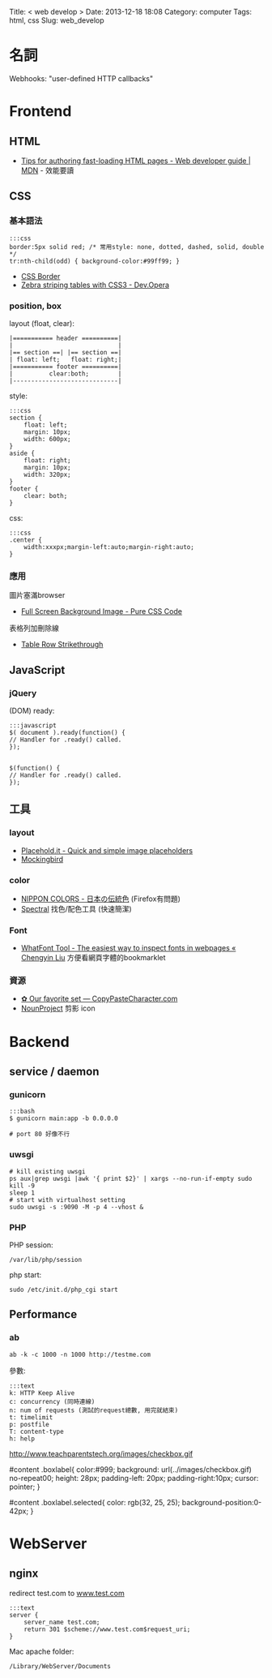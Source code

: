 Title: < web develop >
Date: 2013-12-18 18:08
Category: computer
Tags: html, css
Slug: web_develop



# 名詞

Webhooks: "user-defined HTTP callbacks"


# Frontend
## HTML

* [Tips for authoring fast-loading HTML pages - Web developer guide | MDN](https://developer.mozilla.org/en-US/docs/Web/Guide/HTML/Tips_for_authoring_fast-loading_HTML_pages) - 效能要讀

## CSS

### 基本語法

    :::css
    border:5px solid red; /* 常用style: none, dotted, dashed, solid, double */
    tr:nth-child(odd) { background-color:#99ff99; }

* [CSS Border](http://www.w3schools.com/css/css_border.asp)
* [Zebra striping tables with CSS3 - Dev.Opera](http://dev.opera.com/articles/view/zebra-striping-tables-with-css3/)

### position, box

layout (float, clear):

    |=========== header ==========|
    |                             |
    |== section ==| |== section ==|
    | float: left;   float: right;|
    |=========== footer ==========|
    |          clear:both;        |
    |-----------------------------|


style:

    :::css
    section {
        float: left;
        margin: 10px;
        width: 600px;
    }
    aside {
        float: right;
        margin: 10px;
        width: 320px;
    }
    footer {
        clear: both;
    }


css:

    :::css
    .center {
        width:xxxpx;margin-left:auto;margin-right:auto;
    }


### 應用

圖片塞滿browser
* [Full Screen Background Image - Pure CSS Code](http://paulmason.name/item/full-screen-background-image-pure-css-code)

表格列加刪除線

* [Table Row Strikethrough](http://codepen.io/nericksx/pen/CKjbe)

## JavaScript

### jQuery

(DOM) ready:

    :::javascript
    $( document ).ready(function() {
    // Handler for .ready() called.
    });


    $(function() {
    // Handler for .ready() called.
    });

## 工具

### layout

* [Placehold.it - Quick and simple image placeholders](http://www.placehold.it/)
* [Mockingbird](https://gomockingbird.com/mockingbird/)

### color

* [NIPPON COLORS - 日本の伝統色](http://nipponcolors.com/) (Firefox有問題)
* [Spectral](http://jxnblk.github.io/Spectral/) 找色/配色工具 (快速簡潔)
### Font

* [WhatFont Tool - The easiest way to inspect fonts in webpages « Chengyin Liu](http://chengyinliu.com/whatfont.html) 方便看網頁字體的bookmarklet
### 資源

* [✿ Our favorite set — CopyPasteCharacter.com](http://copypastecharacter.com/)
* [NounProject](http://thenounproject.com/) 剪影 icon


# Backend

## service / daemon

### gunicorn


    :::bash
    $ gunicorn main:app -b 0.0.0.0

    # port 80 好像不行

### uwsgi

    # kill existing uwsgi
    ps aux|grep uwsgi |awk '{ print $2}' | xargs --no-run-if-empty sudo kill -9
    sleep 1
    # start with virtualhost setting
    sudo uwsgi -s :9090 -M -p 4 --vhost &


### PHP

PHP session:

    /var/lib/php/session


php start:

    sudo /etc/init.d/php_cgi start

## Performance

### ab

    ab -k -c 1000 -n 1000 http://testme.com

參數:

    :::text
    k: HTTP Keep Alive
    c: concurrency (同時連線)
    n: num of requests (測試的request總數, 用完就結束)
    t: timelimit
    p: postfile
    T: content-type
    h: help
    




http://www.teachparentstech.org/images/checkbox.gif

#content .boxlabel{
color:#999;
background: url(../images/checkbox.gif) no-repeat00;
height: 28px;
padding-left: 20px;
padding-right:10px;
cursor: pointer;
}

#content .boxlabel.selected{
color: rgb(32, 25, 25);
background-position:0-42px;
}


<!--

架構
-----------
* `HTML5 & CSS3 Fundamentals: Development for Absolute Beginners | Channel 9 <http://channel9.msdn.com/Series/HTML5-CSS3-Fundamentals-Development-for-Absolute-Beginners>`__ 初學課程video
* `An Advanced Guide to HTML & CSS <http://learn.shayhowe.com/advanced-html-css/>`__ 進階架構
* `The truth about structuring an HTML5 page | Feature | .net magazine <http://www.netmagazine.com/features/truth-about-structuring-html5-page>`__

屬性細節
-----------

* `» 你從未瞭解過的 z-index | iCoding <http://www.icoding.co/2013/06/knowledge-about-z-index-2>`__
-->

# WebServer

## nginx

redirect test.com to www.test.com

    :::text
    server {
        server_name test.com;
        return 301 $scheme://www.test.com$request_uri;
    }



Mac apache folder:

    /Library/WebServer/Documents
    
